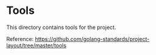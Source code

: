 # Tools
This directory contains tools for the project.

Reference: https://github.com/golang-standards/project-layout/tree/master/tools